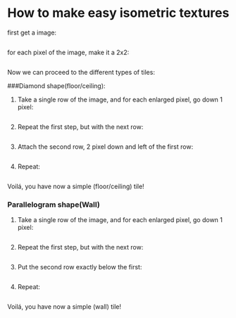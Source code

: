 # How to make easy isometric textures

first get a image:

<IMAGE>

for each pixel of the image, make it a 2x2:

<IMAGE>

Now we can proceed to the different types of tiles:

###Diamond shape(floor/ceiling):

1) Take a single row of the image, and for each enlarged pixel, go down 1 pixel:

<IMAGE>

2) Repeat the first step, but with the next row:

<IMAGE>

3) Attach the second row, 2 pixel down and left of the first row:

<IMAGE>

4) Repeat:

<IMAGE>

Voilá, you have now a simple (floor/ceiling) tile!

### Parallelogram shape(Wall)

1) Take a single row of the image, and for each enlarged pixel, go down 1 pixel:

<IMAGE>

2) Repeat the first step, but with the next row:

<IMAGE>

3) Put the second row exactly below the first:

<IMAGE>

4) Repeat:

<IMAGE>

Voilá, you have now a simple (wall) tile!